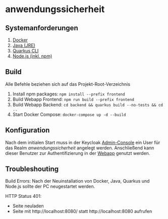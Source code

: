 # anwendungssicherheit

## Systemanforderungen
1. [Docker](https://docs.docker.com/get-docker/)
2. [Java (JRE)](https://www.java.com/de/download/manual.jsp)
3. [Quarkus CLI](https://quarkus.io/get-started/)
4. [Node.js (inkl. npm)](https://nodejs.org/de)

## Build 
Alle Befehle beziehen sich auf das Projekt-Root-Verzeichnis
1. Install npm packages: `npm install --prefix frontend`
2. Build Webapp Frontend: `npm run build --prefix frontend`
3. Build Webapp Backend: `cd backend && quarkus build --no-tests && cd ..`
4. Start Docker Compose: `docker-compose up -d --build`

## Konfiguration
Nach dem initialen Start muss in der Keycloak [Admin-Console](http://localhost:8180/admin/master/console/#/anwendungssicherheit/users) ein User für das Realm _anwendungssicherheit_ angelegt werden. Anschließend kann dieser Benutzer zur Authentifizierung in der [Webapp](http://localhost:8080/) genutzt werden. 

## Troubleshouting
Build Errors: Nach der Neuinstallation von Docker, Java, Quarkus und Node.js sollte der PC neugestartet werden.

HTTP Status 401: 
- Seite neuladen
- Seite mit http://localhost:8080/ statt http://localhost:8080 aufrufen
